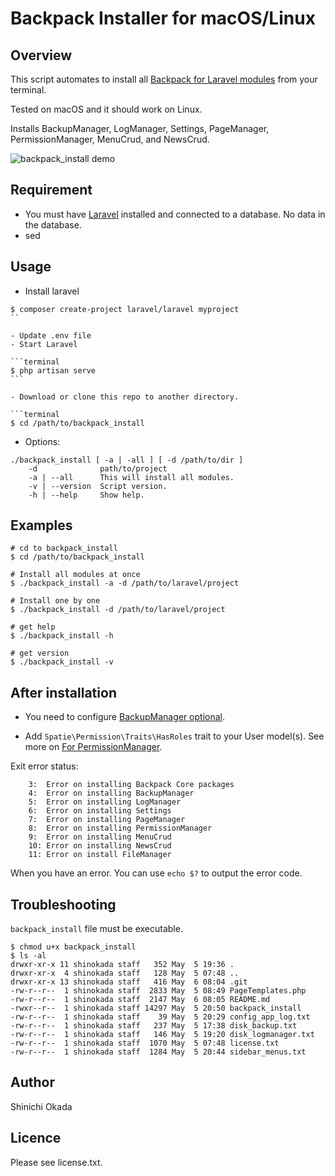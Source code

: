 # Backpack Installer for macOS/Linux

## Overview

This script automates to install all [Backpack for Laravel modules](https://backpackforlaravel.com/docs/4.1/installation) from your terminal.

Tested on macOS and it should work on Linux.

Installs BackupManager, LogManager, Settings, PageManager, PermissionManager, MenuCrud, and NewsCrud.

![backpack_install demo](images/backpack_demo.gif)

## Requirement

- You must have [Laravel](https://laravel.com/) installed and connected to a database. No data in the database.
- sed

## Usage

- Install laravel

````terminal
$ composer create-project laravel/laravel myproject
``

- Update .env file
- Start Laravel

```terminal
$ php artisan serve
```

- Download or clone this repo to another directory.

```terminal
$ cd /path/to/backpack_install
````

- Options:

```terminal
./backpack_install [ -a | -all ] [ -d /path/to/dir ]
    -d              path/to/project
    -a | --all      This will install all modules.
    -v | --version  Script version.
    -h | --help     Show help.
```

## Examples

```terminal
# cd to backpack_install
$ cd /path/to/backpack_install

# Install all modules at once
$ ./backpack_install -a -d /path/to/laravel/project

# Install one by one
$ ./backpack_install -d /path/to/laravel/project

# get help
$ ./backpack_install -h

# get version
$ ./backpack_install -v

```

## After installation

- You need to configure [BackupManager optional](https://github.com/Laravel-Backpack/BackupManager#install).

- Add `Spatie\Permission\Traits\HasRoles` trait to your User model(s). See more on [For PermissionManager](https://github.com/Laravel-Backpack/PermissionManager#install).

Exit error status:

```terminal
    3:  Error on installing Backpack Core packages
    4:  Error on installing BackupManager
    5:  Error on installing LogManager
    6:  Error on installing Settings
    7:  Error on installing PageManager
    8:  Error on installing PermissionManager
    9:  Error on installing MenuCrud
    10: Error on installing NewsCrud
    11: Error on install FileManager
```

When you have an error. You can use `echo $?` to output the error code.

## Troubleshooting

`backpack_install` file must be executable.

```teminal
$ chmod u+x backpack_install
$ ls -al
drwxr-xr-x 11 shinokada staff   352 May  5 19:36 .
drwxr-xr-x  4 shinokada staff   128 May  5 07:48 ..
drwxr-xr-x 13 shinokada staff   416 May  6 08:04 .git
-rw-r--r--  1 shinokada staff  2833 May  5 08:49 PageTemplates.php
-rw-r--r--  1 shinokada staff  2147 May  6 08:05 README.md
-rwxr--r--  1 shinokada staff 14297 May  5 20:50 backpack_install
-rw-r--r--  1 shinokada staff    39 May  5 20:29 config_app_log.txt
-rw-r--r--  1 shinokada staff   237 May  5 17:38 disk_backup.txt
-rw-r--r--  1 shinokada staff   146 May  5 19:20 disk_logmanager.txt
-rw-r--r--  1 shinokada staff  1070 May  5 07:48 license.txt
-rw-r--r--  1 shinokada staff  1284 May  5 20:44 sidebar_menus.txt
```

## Author

Shinichi Okada

## Licence

Please see license.txt.
